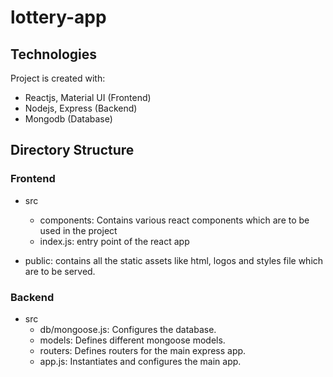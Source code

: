 # lottery-app

## Technologies
Project is created with:
* Reactjs, Material UI (Frontend)
* Nodejs, Express (Backend)
* Mongodb (Database)

## Directory Structure

### Frontend

* src
  * components: Contains various react components which are to be used in the project
  * index.js: entry point of the react app
  
* public: contains all the static assets like html, logos and styles file which are to be served.

### Backend
* src
  * db/mongoose.js: Configures the database.
  * models: Defines different mongoose models.
  * routers: Defines routers for the main express app.
  * app.js: Instantiates and configures the main app.
